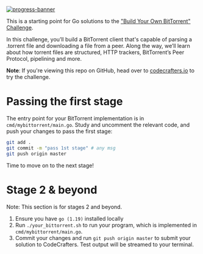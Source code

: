 [![progress-banner](https://backend.codecrafters.io/progress/bittorrent/0386fbbc-1773-426e-b8ab-9f32f366f778)](https://app.codecrafters.io/users/IlyushaZ?r=2qF)

This is a starting point for Go solutions to the
["Build Your Own BitTorrent" Challenge](https://app.codecrafters.io/courses/bittorrent/overview).

In this challenge, you’ll build a BitTorrent client that's capable of parsing a
.torrent file and downloading a file from a peer. Along the way, we’ll learn
about how torrent files are structured, HTTP trackers, BitTorrent’s Peer
Protocol, pipelining and more.

**Note**: If you're viewing this repo on GitHub, head over to
[codecrafters.io](https://codecrafters.io) to try the challenge.

# Passing the first stage

The entry point for your BitTorrent implementation is in
`cmd/mybittorrent/main.go`. Study and uncomment the relevant code, and push your
changes to pass the first stage:

```sh
git add .
git commit -m "pass 1st stage" # any msg
git push origin master
```

Time to move on to the next stage!

# Stage 2 & beyond

Note: This section is for stages 2 and beyond.

1. Ensure you have `go (1.19)` installed locally
1. Run `./your_bittorrent.sh` to run your program, which is implemented in
   `cmd/mybittorrent/main.go`.
1. Commit your changes and run `git push origin master` to submit your solution
   to CodeCrafters. Test output will be streamed to your terminal.
